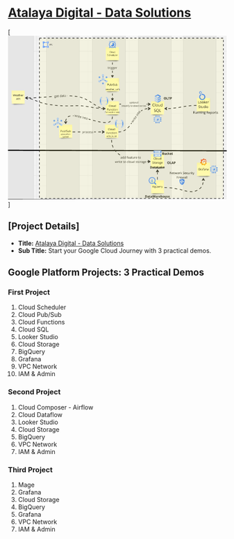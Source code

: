 # [Atalaya Digital - Data Solutions](https://atalaya.digital)

[![Image](gcp-projects.png "GCP Professional Engineer Projects")]

## [Project Details]

- **Title:** [Atalaya Digital - Data Solutions](https://atalaya.digital)
- **Sub Title:** Start your Google Cloud Journey with 3 practical demos.

## Google Platform Projects: 3 Practical Demos

### First Project

1.  Cloud Scheduler
2.  Cloud Pub/Sub
3.  Cloud Functions
4.  Cloud SQL
5.  Looker Studio
6.  Cloud Storage
7.  BigQuery
8.  Grafana
9.  VPC Network
10. IAM & Admin

### Second Project

1.  Cloud Composer - Airflow
2.  Cloud Dataflow
3.  Looker Studio
4.  Cloud Storage
5.  BigQuery
6.  VPC Network
7.  IAM & Admin

### Third Project

1.  Mage
2.  Grafana
3.  Cloud Storage
4.  BigQuery
5.  Grafana
6.  VPC Network
7.  IAM & Admin
